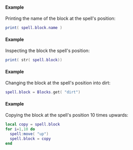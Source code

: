 #### Example
Printing the name of the block at the spell's position:
```lua
print( spell.block.name )
```
#### Example
Inspecting the block the spell's position:
```lua
print( str( spell.block))
```
#### Example
Changing the block at the spell's position into dirt:
```lua
spell.block = Blocks.get( "dirt")
```
#### Example
Copying the block at the spell's position 10 times upwards:
```lua
local copy = spell.block
for i=1,10 do
  spell:move( "up")
  spell.block = copy
end
```
